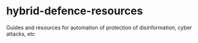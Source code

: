 # hybrid-defence-resources
Guides and resources for automation of protection of disinformation, cyber attacks, etc
